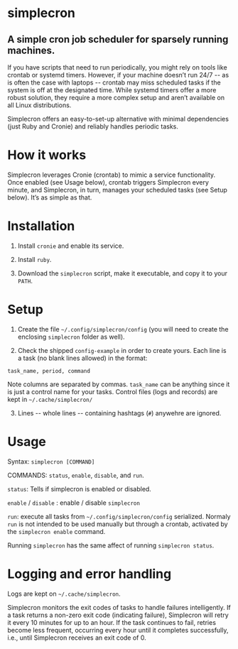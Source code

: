 # simplecron

## A simple cron job scheduler for sparsely running machines.

If you have scripts that need to run periodically, you might rely on tools like crontab or systemd timers. However, if your machine doesn’t run 24/7 -- as is often the case with laptops -- crontab may miss scheduled tasks if the system is off at the designated time. While systemd timers offer a more robust solution, they require a more complex setup and aren’t available on all Linux distributions.

Simplecron offers an easy-to-set-up alternative with minimal dependencies (just Ruby and Cronie) and reliably handles periodic tasks.

# How it works

Simplecron leverages Cronie (crontab) to mimic a service functionality. 
Once enabled (see Usage below), crontab triggers Simplecron every minute, and Simplecron, in turn, manages your scheduled tasks (see Setup below). It’s as simple as that.


# Installation
1. Install `cronie` and enable its service.

2. Install `ruby`.

3. Download the `simplecron` script, make it executable, and
copy it to your `PATH`.

# Setup

1. Create the file `~/.config/simplecron/config` (you will need
to create the enclosing `simplecron` folder as well). 

2. Check the shipped `config-example` in order to create yours. 
Each line is a task (no blank lines allowed) in the format:

```
task_name, period, command
```

Note columns are separated by commas. `task_name`
can be anything since it is just a control name for your tasks. 
Control files (logs and records) are kept in `~/.cache/simplecron/`

3. Lines -- whole lines -- containing hashtags (`#`) anywehre are ignored. 

# Usage

Syntax: `simplecron [COMMAND]`

COMMANDS: `status`, `enable`, `disable`, and `run`.

`status`: Tells if simplecron is enabled or disabled.

`enable` / `disable` : enable / disable `simplecron`

`run`: execute all tasks from `~/.config/simplecron/config` serialized. 
Normaly `run` is not intended to be used manually but through a crontab, 
activated by the `simplecron enable` command. 

Running `simplecron` has the same affect of running `simplecron status`.

# Logging and error handling

Logs are kept on `~/.cache/simplecron`.

Simplecron monitors the exit codes of tasks to handle failures intelligently. If a task returns a non-zero exit code (indicating failure), Simplecron will retry it every 10 minutes for up to an hour. If the task continues to fail, retries become less frequent, occurring every hour until it completes successfully, i.e., until Simplecron receives an exit code of 0.

